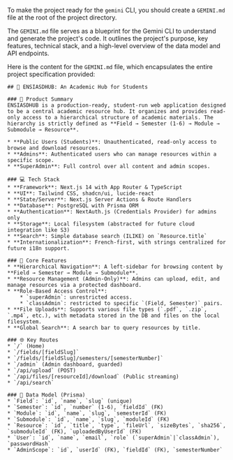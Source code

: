 To make the project ready for the `gemini` CLI, you should create a `GEMINI.md` file at the root of the project directory.

The `GEMINI.md` file serves as a blueprint for the Gemini CLI to understand and generate the project's code. It outlines the project's purpose, key features, technical stack, and a high-level overview of the data model and API endpoints.

Here is the content for the `GEMINI.md` file, which encapsulates the entire project specification provided:

```
## 🌟 ENSIASDHUB: An Academic Hub for Students

### 📌 Product Summary
ENSIASDHUB is a production-ready, student-run web application designed to be a central academic resource hub. It organizes and provides read-only access to a hierarchical structure of academic materials. The hierarchy is strictly defined as **Field → Semester (1-6) → Module → Submodule → Resource**.

* **Public Users (Students)**: Unauthenticated, read-only access to browse and download resources.
* **Admins**: Authenticated users who can manage resources within a specific scope.
* **SuperAdmin**: Full control over all content and admin scopes.

### 💻 Tech Stack
* **Framework**: Next.js 14 with App Router & TypeScript
* **UI**: Tailwind CSS, shadcn/ui, lucide-react
* **State/Server**: Next.js Server Actions & Route Handlers
* **Database**: PostgreSQL with Prisma ORM
* **Authentication**: NextAuth.js (Credentials Provider) for admins only
* **Storage**: Local filesystem (abstracted for future cloud integration like S3)
* **Search**: Simple database search (ILIKE) on `Resource.title`
* **Internationalization**: French-first, with strings centralized for future i18n support.

### 📂 Core Features
* **Hierarchical Navigation**: A left-sidebar for browsing content by **Field → Semester → Module → Submodule**.
* **Resource Management (Admin-Only)**: Admins can upload, edit, and manage resources via a protected dashboard.
* **Role-Based Access Control**:
    * `superAdmin`: unrestricted access.
    * `classAdmin`: restricted to specific `(Field, Semester)` pairs.
* **File Uploads**: Supports various file types (`.pdf`, `.zip`, `.mp4`, etc.), with metadata stored in the DB and files on the local filesystem.
* **Global Search**: A search bar to query resources by title.

### 🌐 Key Routes
* `/` (Home)
* `/fields/[fieldSlug]`
* `/fields/[fieldSlug]/semesters/[semesterNumber]`
* `/admin` (Admin dashboard, guarded)
* `/api/upload` (POST)
* `/api/files/[resourceId]/download` (Public streaming)
* `/api/search`

### 💾 Data Model (Prisma)
* `Field`: `id`, `name`, `slug` (unique)
* `Semester`: `id`, `number` (1-6), `fieldId` (FK)
* `Module`: `id`, `name`, `slug`, `semesterId` (FK)
* `Submodule`: `id`, `name`, `slug`, `moduleId` (FK)
* `Resource`: `id`, `title`, `type`, `fileUrl`, `sizeBytes`, `sha256`, `submoduleId` (FK), `uploadedByUserId` (FK)
* `User`: `id`, `name`, `email`, `role` (`superAdmin`|`classAdmin`), `passwordHash`
* `AdminScope`: `id`, `userId` (FK), `fieldId` (FK), `semesterNumber`


